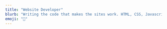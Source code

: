 ```yaml
---
title: "Website Developer"
blurb: "Writing the code that makes the sites work. HTML, CSS, Javascript, PHP, Go, Python, React, and more."
emoji: "👾"
---
```

